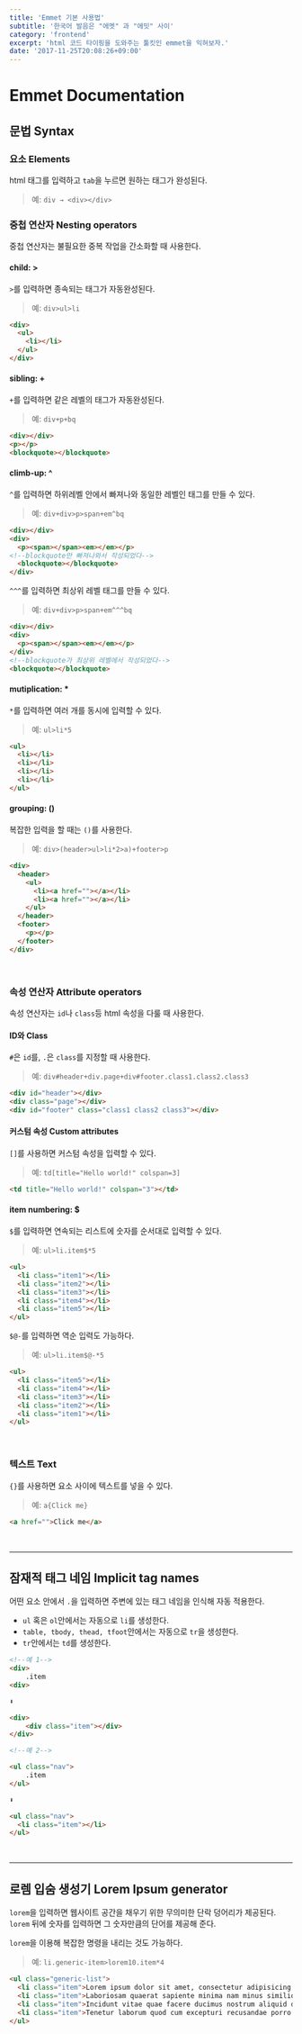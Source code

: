 ```yaml
---
title: 'Emmet 기본 사용법'
subtitle: '한국어 발음은 "에멧" 과 "에밋" 사이'
category: 'frontend'
excerpt: 'html 코드 타이핑을 도와주는 툴킷인 emmet을 익혀보자.'
date: '2017-11-25T20:08:26+09:00'
---
```


# Emmet Documentation

## 문법 Syntax

### 요소 Elements
html 태그를 입력하고 `tab`을 누르면 원하는 태그가 완성된다.

> 예: `div → <div></div>`


### 중첩 연산자 Nesting operators

중첩 연산자는 불필요한 중복 작업을 간소화할 때 사용한다.

#### child: >

`>`를 입력하면 종속되는 태그가 자동완성된다.

> 예: `div>ul>li`

```html
<div>
  <ul>
    <li></li>
  </ul>
</div>
```

#### sibling: +
`+`를 입력하면 같은 레벨의 태그가 자동완성된다.

> 예: `div+p+bq`

```html
<div></div>
<p></p>
<blockquote></blockquote>
```

#### climb-up: ^
`^`를 입력하면 하위레벨 안에서 빠져나와 동일한 레벨인 태그를 만들 수 있다.

> 예: `div+div>p>span+em^bq`

```html
<div></div>
<div>
  <p><span></span><em></em></p>
<!--blockquote만 빠져나와서 작성되었다-->
  <blockquote></blockquote>
</div>
```

`^^^`를 입력하면 최상위 레벨 태그를 만들 수 있다.

> 예: `div+div>p>span+em^^^bq`

```html
<div></div>
<div>
  <p><span></span><em></em></p>
</div>
<!--blockquote가 최상위 레벨에서 작성되었다-->
<blockquote></blockquote>

```

#### mutiplication: *

`*`를 입력하면 여러 개를 동시에 입력할 수 있다.

> 예: `ul>li*5`

```html
<ul>
  <li></li>
  <li></li>
  <li></li>
  <li></li>
</ul>
```

#### grouping: ()
복잡한 입력을 할 때는 `()`를 사용한다.

> 예: `div>(header>ul>li*2>a)+footer>p`

```html
<div>
  <header>
    <ul>
      <li><a href=""></a></li>
      <li><a href=""></a></li>
    </ul>
  </header>
  <footer>
    <p></p>
  </footer>
</div>
```
<br>

### 속성 연산자  Attribute operators

속성 연산자는 `id`나 `class`등 html 속성을 다룰 때 사용한다.

#### ID와 Class

`#`은 `id`를, `.`은 `class`를 지정할 때 사용한다.


> 예: `div#header+div.page+div#footer.class1.class2.class3`

```html
<div id="header"></div>
<div class="page"></div>
<div id="footer" class="class1 class2 class3"></div>
```


#### 커스텀 속성 Custom attributes

`[]`를 사용하면 커스텀 속성을 입력할 수 있다.

> 예: `td[title="Hello world!" colspan=3]`

```html
<td title="Hello world!" colspan="3"></td>
```

#### item numbering: $

`$`를 입력하면 연속되는 리스트에 숫자를 순서대로 입력할 수 있다.

> 예: `ul>li.item$*5`


```html
<ul>
  <li class="item1"></li>
  <li class="item2"></li>
  <li class="item3"></li>
  <li class="item4"></li>
  <li class="item5"></li>
</ul>

```

`$@-`를 입력하면 역순 입력도 가능하다.

> 예: `ul>li.item$@-*5`

```html
<ul>
  <li class="item5"></li>
  <li class="item4"></li>
  <li class="item3"></li>
  <li class="item2"></li>
  <li class="item1"></li>
</ul>
```
<br>

### 텍스트 Text

`{}`를 사용하면 요소 사이에 텍스트를 넣을 수 있다.

> 예: `a{Click me}`

```html
<a href="">Click me</a>
```

<br>
<hr>


## 잠재적 태그 네임 Implicit tag names

어떤 요소 안에서 `.`을 입력하면 주변에 있는 태그 네임을 인식해 자동 적용한다.

* `ul` 혹은 `ol`안에서는 자동으로 `li`를 생성한다.
* `table, tbody, thead, tfoot`안에서는 자동으로 `tr`을 생성한다.
* `tr`안에서는 `td`를 생성한다.


```html
<!--예 1-->
<div>
	.item
<div>

⬇︎

<div>
	<div class="item"></div>
</div>

<!--예 2-->

<ul class="nav">
	.item
</ul>

⬇︎

<ul class="nav">
  <li class="item"></li>
</ul>

```

<br>
<hr>

## 로렘 입숨 생성기 Lorem Ipsum generator

`lorem`을 입력하면 웹사이트 공간을 채우기 위한 무의미한 단락 덩어리가 제공된다. `lorem` 뒤에 숫자를 입력하면 그 숫자만큼의 단어를 제공해 준다.

`lorem`을 이용해 복잡한 명령을 내리는 것도 가능하다.

> 예: `li.generic-item>lorem10.item*4`

```html
<ul class="generic-list">
  <li class="item">Lorem ipsum dolor sit amet, consectetur adipisicing elit. Nam vero.</li>
  <li class="item">Laboriosam quaerat sapiente minima nam minus similique illum architecto et!</li>
  <li class="item">Incidunt vitae quae facere ducimus nostrum aliquid dolorum veritatis dicta!</li>
  <li class="item">Tenetur laborum quod cum excepturi recusandae porro sint quas soluta!</li>
</ul>
```







